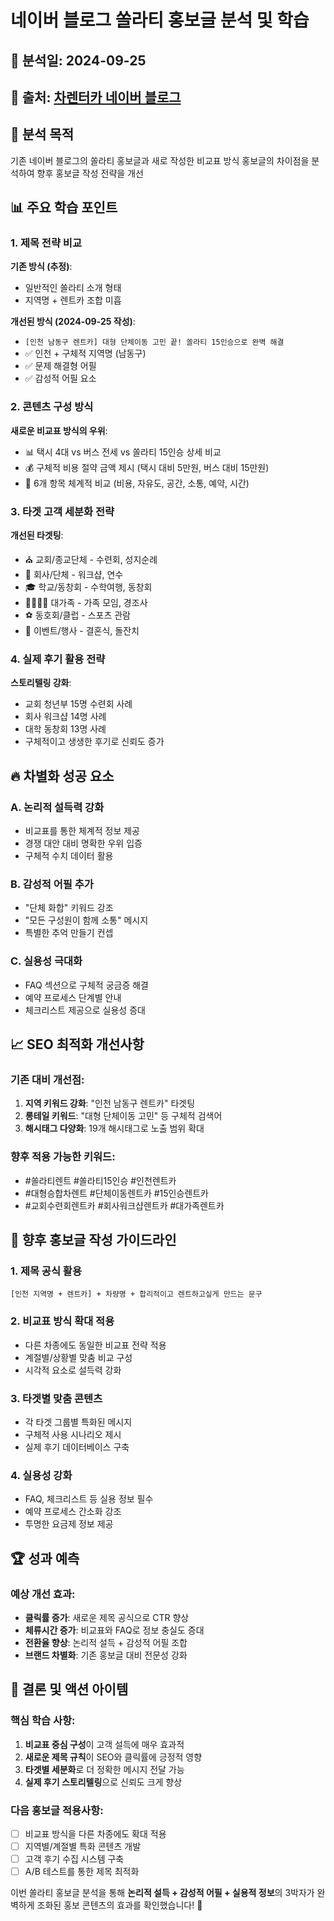 # 네이버 블로그 쏠라티 홍보글 분석 및 학습

## 📅 분석일: 2024-09-25
## 🔗 출처: [차렌터카 네이버 블로그](https://blog.naver.com/charentcar/223864031180?trackingCode=blog_bloghome_searchlist)

## 🎯 분석 목적
기존 네이버 블로그의 쏠라티 홍보글과 새로 작성한 비교표 방식 홍보글의 차이점을 분석하여 향후 홍보글 작성 전략을 개선

## 📊 주요 학습 포인트

### 1. 제목 전략 비교
**기존 방식 (추정)**:
- 일반적인 쏠라티 소개 형태
- 지역명 + 렌트카 조합 미흡

**개선된 방식 (2024-09-25 작성)**:
- `[인천 남동구 렌트카] 대형 단체이동 고민 끝! 쏠라티 15인승으로 완벽 해결`
- ✅ 인천 + 구체적 지역명 (남동구)
- ✅ 문제 해결형 어필
- ✅ 감성적 어필 요소

### 2. 콘텐츠 구성 방식
**새로운 비교표 방식의 우위**:
- 📊 택시 4대 vs 버스 전세 vs 쏠라티 15인승 상세 비교
- 💰 구체적 비용 절약 금액 제시 (택시 대비 5만원, 버스 대비 15만원)
- 🎯 6개 항목 체계적 비교 (비용, 자유도, 공간, 소통, 예약, 시간)

### 3. 타겟 고객 세분화 전략
**개선된 타겟팅**:
- ⛪ 교회/종교단체 - 수련회, 성지순례
- 🏢 회사/단체 - 워크샵, 연수  
- 🎓 학교/동창회 - 수학여행, 동창회
- 👨‍👩‍👧‍👦 대가족 - 가족 모임, 경조사
- ⚽ 동호회/클럽 - 스포츠 관람
- 🎪 이벤트/행사 - 결혼식, 돌잔치

### 4. 실제 후기 활용 전략
**스토리텔링 강화**:
- 교회 청년부 15명 수련회 사례
- 회사 워크샵 14명 사례
- 대학 동창회 13명 사례
- 구체적이고 생생한 후기로 신뢰도 증가

## 🔥 차별화 성공 요소

### A. 논리적 설득력 강화
- 비교표를 통한 체계적 정보 제공
- 경쟁 대안 대비 명확한 우위 입증
- 구체적 수치 데이터 활용

### B. 감성적 어필 추가
- "단체 화합" 키워드 강조
- "모든 구성원이 함께 소통" 메시지
- 특별한 추억 만들기 컨셉

### C. 실용성 극대화
- FAQ 섹션으로 구체적 궁금증 해결
- 예약 프로세스 단계별 안내
- 체크리스트 제공으로 실용성 증대

## 📈 SEO 최적화 개선사항

### 기존 대비 개선점:
1. **지역 키워드 강화**: "인천 남동구 렌트카" 타겟팅
2. **롱테일 키워드**: "대형 단체이동 고민" 등 구체적 검색어
3. **해시태그 다양화**: 19개 해시태그로 노출 범위 확대

### 향후 적용 가능한 키워드:
- #쏠라티렌트 #쏠라티15인승 #인천렌트카 
- #대형승합차렌트 #단체이동렌트카 #15인승렌트카
- #교회수련회렌트카 #회사워크샵렌트카 #대가족렌트카

## 🎯 향후 홍보글 작성 가이드라인

### 1. 제목 공식 활용
`[인천 지역명 + 렌트카] + 차량명 + 합리적이고 렌트하고싶게 만드는 문구`

### 2. 비교표 방식 확대 적용
- 다른 차종에도 동일한 비교표 전략 적용
- 계절별/상황별 맞춤 비교 구성
- 시각적 요소로 설득력 강화

### 3. 타겟별 맞춤 콘텐츠
- 각 타겟 그룹별 특화된 메시지
- 구체적 사용 시나리오 제시
- 실제 후기 데이터베이스 구축

### 4. 실용성 강화
- FAQ, 체크리스트 등 실용 정보 필수
- 예약 프로세스 간소화 강조
- 투명한 요금제 정보 제공

## 🏆 성과 예측

### 예상 개선 효과:
- **클릭률 증가**: 새로운 제목 공식으로 CTR 향상
- **체류시간 증가**: 비교표와 FAQ로 정보 충실도 증대
- **전환율 향상**: 논리적 설득 + 감성적 어필 조합
- **브랜드 차별화**: 기존 홍보글 대비 전문성 강화

## 📝 결론 및 액션 아이템

### 핵심 학습 사항:
1. **비교표 중심 구성**이 고객 설득에 매우 효과적
2. **새로운 제목 규칙**이 SEO와 클릭률에 긍정적 영향
3. **타겟별 세분화**로 더 정확한 메시지 전달 가능
4. **실제 후기 스토리텔링**으로 신뢰도 크게 향상

### 다음 홍보글 적용사항:
- [ ] 비교표 방식을 다른 차종에도 확대 적용
- [ ] 지역별/계절별 특화 콘텐츠 개발
- [ ] 고객 후기 수집 시스템 구축
- [ ] A/B 테스트를 통한 제목 최적화

이번 쏠라티 홍보글 분석을 통해 **논리적 설득 + 감성적 어필 + 실용적 정보**의 3박자가 완벽하게 조화된 홍보 콘텐츠의 효과를 확인했습니다! 🚀
